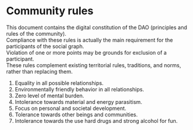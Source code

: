 # Community rules
This document contains the digital constitution of the DAO (principles and rules of the community).  
Compliance with these rules is actually the main requirement for the participants of the social graph.  
Violation of one or more points may be grounds for exclusion of a participant.  
These rules complement existing territorial rules, traditions, and norms, rather than replacing them.  
  
1) Equality in all possible relationships.  
2) Environmentally friendly behavior in all relationships.  
3) Zero level of mental burden.  
4) Intolerance towards material and energy parasitism.  
5) Focus on personal and societal development.  
6) Tolerance towards other beings and communities.  
7) Intolerance towards the use hard drugs and strong alcohol for fun.  
